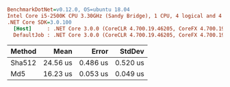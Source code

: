 ``` ini

BenchmarkDotNet=v0.12.0, OS=ubuntu 18.04
Intel Core i5-2500K CPU 3.30GHz (Sandy Bridge), 1 CPU, 4 logical and 4 physical cores
.NET Core SDK=3.0.100
  [Host]     : .NET Core 3.0.0 (CoreCLR 4.700.19.46205, CoreFX 4.700.19.46214), X64 RyuJIT
  DefaultJob : .NET Core 3.0.0 (CoreCLR 4.700.19.46205, CoreFX 4.700.19.46214), X64 RyuJIT


```
| Method |     Mean |    Error |   StdDev |
|------- |---------:|---------:|---------:|
| Sha512 | 24.56 us | 0.486 us | 0.520 us |
|    Md5 | 16.23 us | 0.053 us | 0.049 us |
